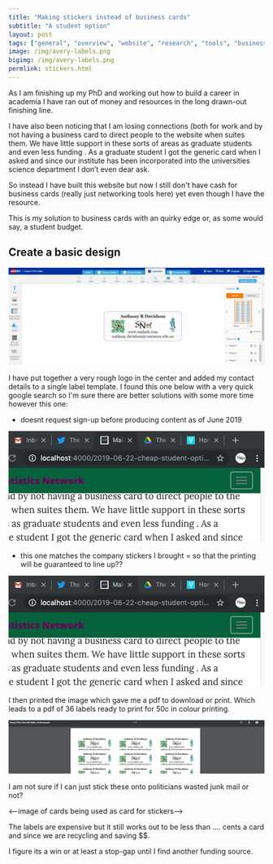 ```yaml
---
title: "Making stickers instead of business cards"
subtitle: "A student option"
layout: post
tags: ["general", "overview", "website", "research", "tools", "business"]
image: /img/avery-labels.png
bigimg: /img/avery-labels.png
permlink: stickers.html
---
```


As I am finishing up my PhD and working out how to build a career in academia I have ran out of money and resources in the long drawn-out finishing line.

I have also been noticing that I am losing connections (both for work and by not having a business card to direct people to the website when suites them. We have little support in these sorts of areas as graduate students and even less funding . As a graduate student I got the generic card when I asked and since our institute has been incorporated into the universities science department I don’t even dear ask.

So instead I have built this website but now I still don't have cash for business cards (really just networking tools here) yet even though I have the resource.

This is my solution to business cards with an quirky edge or, as some would say, a student budget.

## Create a basic design

![1560933488619](../img/avery-labels.png)

I have put together a very rough logo in the center and added my contact details to a single label template. I found this one below with a very quick google search so I'm sure there are better solutions with some more time however this one:

- doesnt request sign-up before producing content as of June 2019

![image-20190622122310281](../img/testshot.png)

- this one matches the company stickers I brought = so that the printing will be guaranteed to line up??

![image-20190622122856770](../img/another-test.png)

I then printed the image which gave me a pdf to download or print. Which leads to a pdf of 36 labels ready to print for 50c in colour printing.

![1560933667281](../img/1560933667281.png)

I am not sure if I can just stick these onto politicians wasted junk mail or not?

<--image of cards being used as card for stickers-->

The labels are expensive but it still works out to be less than .... cents a card and since we are recycling and saving $$.

I figure its a win or at least a stop-gap until I find another funding source.